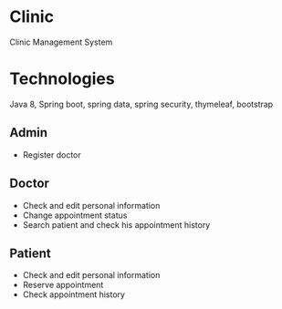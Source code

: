 # Clinic
Clinic Management System 
# Technologies 
Java 8, Spring boot, spring data, spring security, thymeleaf, bootstrap

## Admin
* Register doctor

## Doctor
* Check and edit personal information
* Change appointment status
* Search patient and check his appointment history

## Patient
* Check and edit personal information
* Reserve appointment
* Check appointment history
